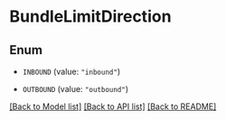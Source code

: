 # BundleLimitDirection

## Enum


* `INBOUND` (value: `"inbound"`)

* `OUTBOUND` (value: `"outbound"`)


[[Back to Model list]](../README.md#documentation-for-models) [[Back to API list]](../README.md#documentation-for-api-endpoints) [[Back to README]](../README.md)



